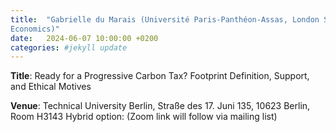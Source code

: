 ```yaml
---
title:  "Gabrielle du Marais (Université Paris-Panthéon-Assas, London School of
Economics)"
date:   2024-06-07 10:00:00 +0200
categories: #jekyll update
---
```

**Title**: Ready for a Progressive Carbon Tax? Footprint Definition,
Support, and Ethical Motives

**Venue**: Technical University Berlin,
Straße des 17. Juni 135, 10623 Berlin,
Room H3143
Hybrid option:
(Zoom link will follow via mailing list)

